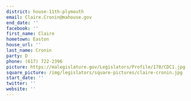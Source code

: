 ```yaml
---
district: house-11th-plymouth
email: Claire.Cronin@mahouse.gov
end_date: ''
facebook: ''
first_name: Claire
hometown: Easton
house_url: ''
last_name: Cronin
party: D
phone: (617) 722-2396
picture: https://malegislature.gov/Legislators/Profile/170/CDC1.jpg
square_picture: /img/legislators/square-pictures/claire-cronin.jpg
start_date: ''
twitter: ''
website: ''
---
```

